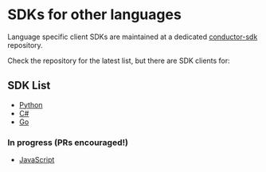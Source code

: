 # SDKs for other languages

Language specific client SDKs are maintained at a dedicated [conductor-sdk](https://github.com/conductor-sdk) repository.


Check the repository for the latest list, but there are SDK clients for:

## SDK List

* [Python](https://github.com/conductor-sdk/conductor-python)
* [C#](https://github.com/conductor-sdk/conductor-csharp)
* [Go](https://github.com/conductor-sdk/conductor-go)


### In progress (PRs encouraged!)

* [JavaScript](https://github.com/conductor-sdk/conductor-javascript)